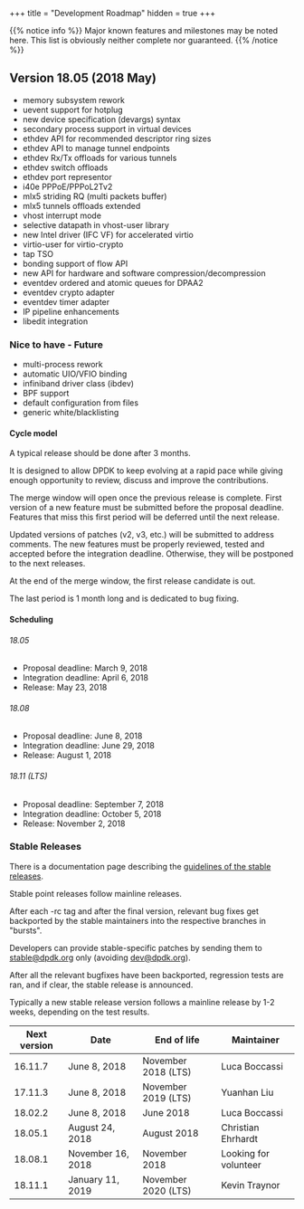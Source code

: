 +++
title = "Development Roadmap"
hidden = true
+++

{{% notice info %}}
Major known features and milestones may be noted here. This list is obviously neither complete nor guaranteed.
{{% /notice %}}

## Version 18.05 (2018 May)
- memory subsystem rework
- uevent support for hotplug
- new device specification (devargs) syntax
- secondary process support in virtual devices
- ethdev API for recommended descriptor ring sizes
- ethdev API to manage tunnel endpoints
- ethdev Rx/Tx offloads for various tunnels
- ethdev switch offloads
- ethdev port representor
- i40e PPPoE/PPPoL2Tv2
- mlx5 striding RQ (multi packets buffer)
- mlx5 tunnels offloads extended
- vhost interrupt mode
- selective datapath in vhost-user library
- new Intel driver (IFC VF) for accelerated virtio
- virtio-user for virtio-crypto
- tap TSO
- bonding support of flow API
- new API for hardware and software compression/decompression
- eventdev ordered and atomic queues for DPAA2
- eventdev crypto adapter
- eventdev timer adapter
- IP pipeline enhancements
- libedit integration

### Nice to have - Future
- multi-process rework
- automatic UIO/VFIO binding
- infiniband driver class (ibdev)
- BPF support
- default configuration from files
- generic white/blacklisting

#### Cycle model
A typical release should be done after 3 months.

It is designed to allow DPDK to keep evolving at a rapid pace while giving enough opportunity to review, discuss and improve the contributions.

The merge window will open once the previous release is complete. First version of a new feature must be submitted before the proposal deadline. Features that miss this first period will be deferred until the next release.

Updated versions of patches (v2, v3, etc.) will be submitted to address comments. The new features must be properly reviewed, tested and accepted before the integration deadline. Otherwise, they will be postponed to the next releases.

At the end of the merge window, the first release candidate is out.

The last period is 1 month long and is dedicated to bug fixing.

#### Scheduling

###### 18.05

- Proposal deadline: March 9, 2018
- Integration deadline: April 6, 2018
- Release: May 23, 2018

###### 18.08

- Proposal deadline: June 8, 2018
- Integration deadline: June 29, 2018
- Release: August 1, 2018

###### 18.11 (LTS)

- Proposal deadline: September 7, 2018
- Integration deadline: October 5, 2018
- Release: November 2, 2018

### Stable Releases

There is a documentation page describing the [guidelines of the stable releases](http://www.dpdk.org/doc/guides/contributing/stable.html).

Stable point releases follow mainline releases.

After each -rc tag and after the final version, relevant bug fixes get backported by the stable maintainers into the respective branches in "bursts".

Developers can provide stable-specific patches by sending them to stable@dpdk.org only (avoiding dev@dpdk.org).

After all the relevant bugfixes have been backported, regression tests are ran, and if clear, the stable release is announced.

Typically a new stable release version follows a mainline release by 1-2 weeks, depending on the test results.

| Next version  | Date | End of life | Maintainer |
|---|---|---|---|
| 16.11.7	 | June 8, 2018 | November 2018 (LTS) | Luca Boccassi |
| 17.11.3	 | June 8, 2018 | November 2019 (LTS) | Yuanhan Liu |
| 18.02.2	 | June 8, 2018 | June 2018 | Luca Boccassi |
| 18.05.1	 | August 24, 2018 | August 2018 | Christian Ehrhardt |
| 18.08.1	 | November 16, 2018 | November 2018 | Looking for volunteer |
| 18.11.1	 | January 11, 2019 | November 2020 (LTS) | Kevin Traynor |
